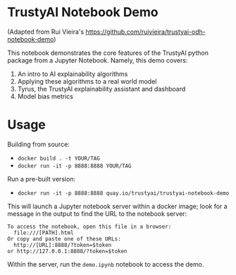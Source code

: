 # TrustyAI Notebook Demo
(Adapted from Rui Vieira's https://github.com/ruivieira/trustyai-odh-notebook-demo)

This notebook demonstrates the core features of the TrustyAI python package from a Jupyter Notebook. Namely, this demo covers:

1) An intro to AI explainability algorithms
2) Applying these algorithms to a real world model
3) Tyrus, the TrustyAI explainability assistant and dashboard
4) Model bias metrics

# Usage

Building from source:
* `docker build . -t YOUR/TAG`
* `docker run -it -p 8888:8888 YOUR/TAG`

Run a pre-built version:
* `docker run -it -p 8888:8888 quay.io/trustyai/trustyai-notebook-demo`

This will launch a Jupyter notebook server within a docker image; look for a message in the 
output to find the URL to the notebook server:

```
To access the notebook, open this file in a browser:
  file:///[PATH].html
Or copy and paste one of these URLs:
  http://[URL]:8888/?token=$token
or http://127.0.0.1:8888/?token=$token
```

Within the server, run the `demo.ipynb` notebook to access the demo.